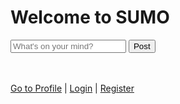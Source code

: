 <!DOCTYPE html>
<html lang="en">
<head>
  <meta charset="UTF-8">
  <title>SUMO - Home</title>
  <link rel="stylesheet" href="styles.css">
</head>
<body>
  <h1>Welcome to SUMO</h1>
  
  <input type="text" id="postInput" placeholder="What's on your mind?">
  <button onclick="addPost()">Post</button>

  <div id="postArea"></div>

  <br><br>
  <a href="profile.html">Go to Profile</a> |
  <a href="login.html">Login</a> |
  <a href="register.html">Register</a>

  <script src="app.js"></script>
</body>
</html>
